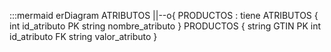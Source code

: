 :::mermaid
erDiagram
    ATRIBUTOS ||--o{ PRODUCTOS : tiene
    ATRIBUTOS {
        int id_atributo PK
        string nombre_atributo
    }
    PRODUCTOS {
        string GTIN PK
        int id_atributo FK
        string valor_atributo
    }
